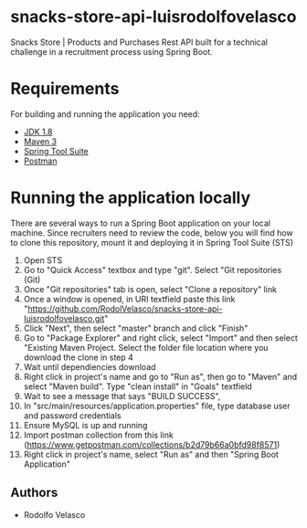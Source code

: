 # snacks-store-api-luisrodolfovelasco
Snacks Store | Products and Purchases Rest API built for a technical challenge in a recruitment process using Spring Boot.
# Requirements
For building and running the application you need:
- [JDK 1.8](http://www.oracle.com/technetwork/java/javase/downloads/jdk8-downloads-2133151.html)
- [Maven 3](https://maven.apache.org)
- [Spring Tool Suite](https://spring.io/tools3/sts/all)
- [Postman](https://www.getpostman.com/downloads/canary)
# Running the application locally
There are several ways to run a Spring Boot application on your local machine. Since recruiters need to review the code, below you will find how to clone this repository, mount it and deploying it in Spring Tool Suite (STS)

1. Open STS
2. Go to "Quick Access" textbox and type "git". Select "Git repositories (Git)
3. Once "Git repositories" tab is open, select "Clone a repository" link
4. Once a window is opened, in URI textfield paste this link "https://github.com/RodolVelasco/snacks-store-api-luisrodolfovelasco.git"
5. Click "Next", then select "master" branch and click "Finish"
6. Go to "Package Explorer" and right click, select "Import" and then select "Existing Maven Project. Select the folder file location where you download the clone in step 4
7. Wait until dependiencies download
8. Right click in project's name and go to "Run as", then go to "Maven" and select "Maven build". Type "clean install" in "Goals" textfield
9. Wait to see a message that says "BUILD SUCCESS",
10. In "src/main/resources/application.properties" file, type database user and password credentials
11. Ensure MySQL is up and running
12. Import postman collection from this link (https://www.getpostman.com/collections/b2d79b66a0bfd98f8571)
13. Right click in project's name, select "Run as" and then "Spring Boot Application"
## Authors
* Rodolfo Velasco
